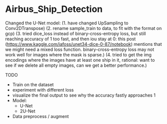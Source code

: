 # Airbus_Ship_Detection

Changed the U-Net model:
(1. have changed UpSampling to Conv2DTranspose)
(2. rename sample_train to data, to fit with the format on gcp)
(3. tried dice_loss instead of binary-cross-entropy loss, but still reaching accuracy of 1 too fast, and then iou stay at 0: this post (https://www.kaggle.com/iafoss/unet34-dice-0-87/notebook) mentions that we might need a mixed loss function. binary-cross-entropy loss may not work well for images where the mask is sparse.)
(4. tried to get the img encodings where the images have at least one ship in it, rational: want to see if we delete all empty images, can we get a better performance.)


TODO
- Train on the dataset
- experiment with different loss
- visualize the final output to see why the accuracy fastly approaches 1
- Model: 
  - U-Net 
  - 2U-Net
- Data preprocess / augment
